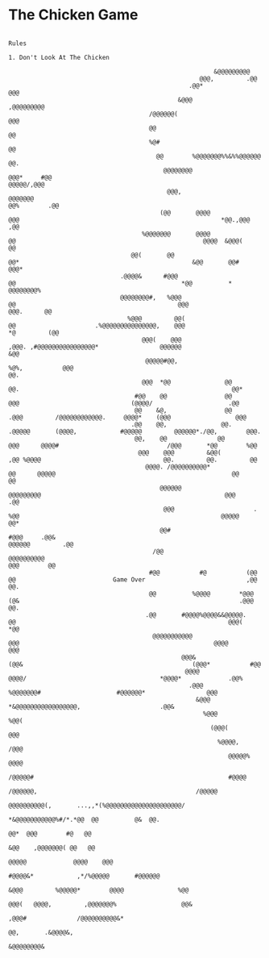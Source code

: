 # The Chicken Game
                                                                                          Rules
                                                                              1. Don't Look At The Chicken
                                                                                                                             
                                                             &@@@@@@@@@                                                                                                                                 
                                                         @@@,         .@@                                                                                                                               
                                                      .@@*              @@@                                                                                                                             
                                                   &@@@                   ,@@@@@@@@@                                                                                                                    
                                           /@@@@@@(                                 @@@                                                                                                                 
                                           @@                                         @@                                                                                                                
                                           %@#                                        @@                                                                                                                
                                             @@        %@@@@@@@%%&%%@@@@@@           @@.                                                                                                                
                                               @@@@@@@@                   @@@*     #@@                                                               @@@@@/,@@@                                         
                                                @@@,                         @@@@@@@                                                              @@%        .@@                                        
                                              (@@       @@@@                   @@@                                                        *@@.,@@@           ,@@                                        
                                         %@@@@@@@       @@@@                    @@                                                    @@@@  &@@@(            @@                                         
                                      @@(       @@                              @@*                                                &@@       @@#            @@@*                                        
                                   .@@@@&      #@@@                              @@                                              *@@          *            @@@@@@@@%                                    
                                   @@@@@@@@#,   %@@@                             @@                                             @@@                      @@@.      @@                                   
                                     %@@@         @@(                            @@                      .%@@@@@@@@@@@@@@@,    @@@                      *@         (@@                                  
                                         @@@(    @@@                             ,@@@. ,#@@@@@@@@@@@@@@@@*                 @@@@@@                                  &@@                                  
                                          @@@@@#@@,                                 %@%,           @@@                                                             @@.                                  
                                         @@@  *@@               @@                                  @@.                                                           @@*                                   
                                       #@@    @@                @@                                 @@@                               (@@@@/                     .@@                                     
                                       @@    &@,                @@                              .@@@         /@@@@@@@@@@@@.     @@@@*    (@@@                  @@@                                      
                                      .@@    @@,               @@.                         .@@@@@       (@@@@,            #@@@@@         @@@@@@*./@@,        @@@.                                       
                                       @@,    @@              @@                           @@@      @@@@#                              /@@@       *@@        %@@                                        
                                        @@@    @@@         &@@(                            ,@@ %@@@@                                  @@.         @@.         @@                                        
                                          @@@@. /@@@@@@@@@@*                       @@      @@@@@                                                 @@           @@                                        
                                              @@@@@@                               @@@@@@@@@                                                   @@@           .@@                                        
                                               @@@                      .         %@@                                                        @@@@@           @@*                                        
                                              @@#                      #@@@     .@@&                                                         @@@@@@         .@@                                         
                                            /@@                        @@@@@@@@@@                                                                @@@        @@                                          
                                           #@@           #@           (@@     @@                           Game Over                            ,@@        @@.                                          
                                           @@          %@@@@        *@@@      (@&                                                             .@@@        @@.                                           
                                          .@@       #@@@@%@@@@&&@@@@@.         @@                                                           @@@(        *@@                                             
                                            @@@@@@@@@@@                         @@@                                                      @@@@          @@@                                              
                                                    @@@&                          (@@&                                               (@@@*           #@@                                                
                                                     @@@@                             @@@@/                                     *@@@@*             .@@%                                                 
                                                      .@@@                                 %@@@@@@@#                     #@@@@@@*                 @@@                                                   
                                                        &@@@                                         *&@@@@@@@@@@@@@@@@@,                      .@@&                                                     
                                                          %@@@                                                                               %@@(                                                       
                                                            (@@@(                                                                          @@@                                                          
                                                              %@@@@,                                                                    /@@@                                                            
                                                                 @@@@@%                                                              @@@@                                                               
                                                                    /@@@@@#                                                      #@@@@                                                                  
                                                                        /@@@@@@,                                            /@@@@@                                                                      
                                                                              @@@@@@@@@@(,       ...,,*(%@@@@@@@@@@@@@@@@@@@@@/                                                                         
                                                                                   *&@@@@@@@@@@@%#/*.*@@  @@          @&  @@.                                                                           
                                                                                                     @@*  @@@        #@   @@                                                                            
                                                                                                    &@@    ,@@@@@@@( @@   @@                                                                            
                                                                                                @@@@@             @@@@    @@@                                                                           
                                                                                         #@@@@&*            ,*/%@@@@@       #@@@@@@                                                                     
                                                                                    &@@@         %@@@@@*        @@@@               %@@                                                                  
                                                                                   @@@(   @@@@,         ,@@@@@@@%                  @@&                                                                  
                                                                                                  ,@@@#              /@@@@@@@@@@&*                                                                      
                                                                                                @@,       .&@@@@&,                                                                                      
                                                                                                &@@@@@@@@&
